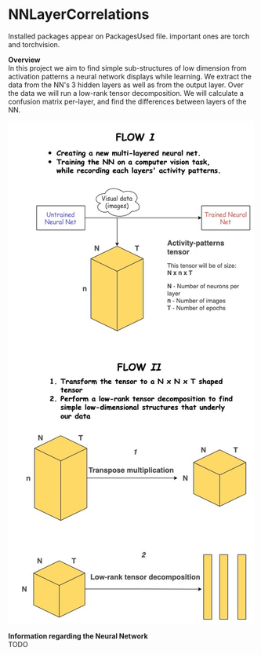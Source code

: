 # NNLayerCorrelations


Installed packages appear on PackagesUsed file. important ones are torch and torchvision.

<b>Overview</b> <br>
In this project we aim to find simple sub-structures of low dimension from activation patterns a neural network displays while learning.
We extract the data from the NN's 3 hidden layers as well as from the output layer.
Over the data we will run a low-rank tensor decomposition.
We will calculate a confusion matrix per-layer, and find the differences between layers of the NN.

![Alt text](./FlowChart.jpeg?raw=true)

<b> Information regarding the Neural Network </b><br>
TODO

